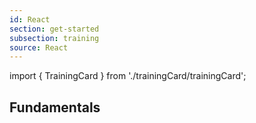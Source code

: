 ```yaml
---
id: React
section: get-started
subsection: training
source: React
---
```


import { TrainingCard } from './trainingCard/trainingCard';

## Fundamentals
<TrainingCard
  trainingType="react"
  title="PatternFly React basics"
  level="beginner"
  time="20 minutes"
  description="Learn about components and layouts."
  name="react-fundamentals-training"
/>

